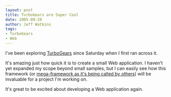```yaml
---
layout: post
title: TurboGears are Super Cool
date: 2005-09-20
author: Jeff Watkins
tags:
- TurboGears
- Web
---
```


I've been exploring [TurboGears](http://www.turbogears.org) since Saturday when I first ran across it.

It's amazing just how quick it is to create a small Web application. I haven't yet expanded my scope beyond small samples, but I can easily see how this framework (or [mega-framework as it's being called by others](http://www.oreillynet.com/pub/wlg/7835)) will be invaluable for a project I'm working on.

It's great to be excited about developing a Web application again.